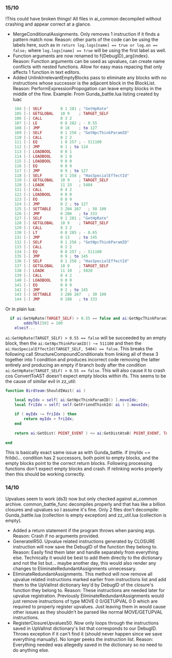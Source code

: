 ### 15/10
!This could have broken things! All files in ai_common decompiled without crashing and appear correct at a glance.

- MergeConditionalAssignments. Only removes 1 instruction if it finds a pattern match now. Reason: other parts of the code can be using the labels here, such as in `return log.logs[name] == true or log.on == false;` where `log.logs[name] == true` will be using the first label as well.
- Function arguments are now renamed to f{DebugID}_arg{index}. Reason: Function arguments can be used as upvalues, can create name conflicts with nested functions. Allow for easy mass repacing that only affects 1 function in text editors.
- Added UnlinkIrrelevantEmptyBlocks pass to eliminate any blocks with no instructions whose successor is the adjacent block in the BlockList. Reason: PerformExpressionPropogation can leave empty blocks in the middle of the flow. Example:
From Gunda_battle.lua listing created by luac
```lua
	104	[-]	SELF     	8 1 281	; "GetHpRate"
	105	[-]	GETGLOBAL	10 9	; TARGET_SELF
	106	[-]	CALL     	8 3 2
	107	[-]	LE       	0 8 282	; - 0.55
	108	[-]	JMP      	0 18	; to 127
	109	[-]	SELF     	8 1 256	; "GetNpcThinkParamID"
	110	[-]	CALL     	8 2 2
	111	[-]	EQ       	1 8 257	; - 511100
	112	[-]	JMP      	0 1	; to 114
	113	[-]	LOADBOOL 	8 0 1
	114	[-]	LOADBOOL 	8 1 0
	115	[-]	LOADBOOL 	9 0 0
	116	[-]	EQ       	0 8 9
	117	[-]	JMP      	0 9	; to 127
	118	[-]	SELF     	8 1 258	; "HasSpecialEffectId"
	119	[-]	GETGLOBAL	10 9	; TARGET_SELF
	120	[-]	LOADK    	11 33	; 5404
	121	[-]	CALL     	8 4 2
	122	[-]	LOADBOOL 	9 0 0
	123	[-]	EQ       	0 8 9
	124	[-]	JMP      	0 2	; to 127
	125	[-]	SETTABLE 	3 284 267	; 50 100
	126	[-]	JMP      	0 206	; to 333
	127	[-]	SELF     	8 1 281	; "GetHpRate"
	128	[-]	GETGLOBAL	10 9	; TARGET_SELF
	129	[-]	CALL     	8 3 2
	130	[-]	LT       	0 8 285	; - 0.65
	131	[-]	JMP      	0 13	; to 145
	132	[-]	SELF     	8 1 256	; "GetNpcThinkParamID"
	133	[-]	CALL     	8 2 2
	134	[-]	EQ       	0 8 257	; - 511100
	135	[-]	JMP      	0 9	; to 145
	136	[-]	SELF     	8 1 258	; "HasSpecialEffectId"
	137	[-]	GETGLOBAL	10 9	; TARGET_SELF
	138	[-]	LOADK    	11 10	; 5020
	139	[-]	CALL     	8 4 2
	140	[-]	LOADBOOL 	9 0 0
	141	[-]	EQ       	0 8 9
	142	[-]	JMP      	0 2	; to 145
	143	[-]	SETTABLE 	3 286 267	; 30 100
	144	[-]	JMP      	0 188	; to 333
```
Or in plain lua: 
```lua
  if ai:GetHpRate(TARGET_SELF) > 0.55 == false and ai:GetNpcThinkParamID() ~= 511100 and ai:HasSpecialEffectId(TARGET_SELF, 5404) == false then
		oddsTbl[50] = 100
	elseif...
```
`ai:GetHpRate(TARGET_SELF) > 0.55 == false` will be succeeded by an empty block, then the `ai:GetNpcThinkParamID() ~= 511100` and then the  `ai:HasSpecialEffectId(TARGET_SELF, 5404) == false`. This breaks the following call StructureCompoundConditionals from linking all of these 3 together into 1 condition and produces incorrect code removing the latter entirely and producing an empty if branch body after the condition `ai:GetHpRate(TARGET_SELF) > 0.55 == false`. This will also cause it to crash cos ConvertToAST doesn't expect empty blocks within ifs.
This seems to be the cause of similar evil in zz_util:
```lua
function Birdteam:ShouldIWait( ai )

	local myIdx = self[ ai:GetNpcThinkParamID() ].moveIdx;
	local friIdx = self[ self:GetFriendThinkId( ai ) ].moveIdx;
	
	if ( myIdx ~= friIdx ) then
		return myIdx > friIdx;
	end
	
	return ai:GetDist( POINT_EVENT ) <= ai:GetDistAtoB( POINT_EVENT, TARGET_FRI_0 );
	
end
```
This is basically exact same issue as with Gunda_battle. if (myIdx ~= friIdx)... condition has 2 successors, both point to empty blocks, and the empty blocks point to the correct return blocks. Following processing functions don't expect empty blocks and crash. If relinking works properly then this should be working correctly.

### 14/10
Upvalues seem to work (ds3) now but only checked against ai_common archive. common_battle_func decompiles properly and that has like a billion closures and upvalues so I assume it's fine. Only 2 files don't decompile: Gunda_battle.lua (collection is empty exception) and zz_util.lua (collection is empty).

- Added a return statement if the program throws when parsing args. Reason: Crash if no arguments provided.
- GenerateIR50. Upvalue related instructions generated by CLOSURE instruction will now save the DebugID of the function they belong to. Reason: Easily find them later and handle separately from everything else. Technically it would be best to add them directly to the dictionary and not the list but... maybe another day, this would also render any changes to EliminateRedundantAssignments unnecessary.
- EliminateRedundantAssignments. This method will now remove all upvalue related instructions marked earlier from instructions list and add them to the UpValInst dictionary key'd by DebugID of the closure's function they belong to. Reason: These instructions are needed later for upvalue registration. Previously EliminateRedundantAssignments would just remove instructions of type MOVE 0 0/GETUPVAL 0 0 which are required to properly register upvalues. Just leaving them in would cause other issues as they shouldn't be parsed like normal MOVE/GETUPVAL instructions.
- RegisterClosureUpvalues50. Now only loops through the instructions saved in UpValInst dictionary's list that corresponds to our DebugID. Throws exception if it can't find it (should never happen since we save everything manually). No longer peeks the instruction list. Reason: Everything needed was allegedly saved in the dictionary so no need to do anything else.
